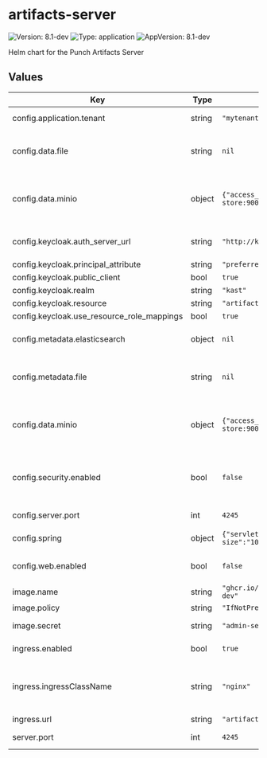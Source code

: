 # artifacts-server

![Version: 8.1-dev](https://img.shields.io/badge/Version-8.1--dev-informational?style=flat-square) ![Type: application](https://img.shields.io/badge/Type-application-informational?style=flat-square) ![AppVersion: 8.1-dev](https://img.shields.io/badge/AppVersion-8.1--dev-informational?style=flat-square)

Helm chart for the Punch Artifacts Server

## Values

| Key                                        | Type   | Default                                                                               | Description                                        |
|--------------------------------------------|--------|---------------------------------------------------------------------------------------|----------------------------------------------------|
| config.application.tenant                  | string | `"mytenant"`                                                                          | tenant to store data                               |
| config.data.file                           | string | `nil`                                                                                 | path to folder for FS data backend                 |
| config.data.minio                          | object | `{"access_key":"minio","host":"http://s3.object-store:9000","secret_key":"password"}` | Connection information for Minio data backend      |
| config.keycloak.auth_server_url            | string | `"http://keycloak-http.authentication/auth/"`                                         | Keycloak auth server informations                  |
| config.keycloak.principal_attribute        | string | `"preferred_username"`                                                                |                                                    |
| config.keycloak.public_client              | bool   | `true`                                                                                |                                                    |
| config.keycloak.realm                      | string | `"kast"`                                                                              |                                                    |
| config.keycloak.resource                   | string | `"artifact-server"`                                                                   |                                                    |
| config.keycloak.use_resource_role_mappings | bool   | `true`                                                                                |                                                    |
| config.metadata.elasticsearch              | object | `nil`                                                                                 | ES backend - connection information                |
| config.metadata.file                       | string | `nil`                                                                                 | path to folder for FS metadata backend             |
| config.data.minio                          | object | `{"access_key":"minio","host":"http://s3.object-store:9000","secret_key":"password"}` | Connection information for Minio metadata backend  |
| config.security.enabled                    | bool   | `false`                                                                               | enable Artifacts Server security with keycloak     |
| config.server.port                         | int    | `4245`                                                                                | port to run the app                                |
| config.spring                              | object | `{"servlet":{"multipart":{"max-file-size":"100MB","max-request-size":"100MB"}}}`      | spring configuration                               |
| config.web.enabled                         | bool   | `false`                                                                               | enable Artifacts Server UI                         |
| image.name                                 | string | `"ghcr.io/punchplatform/artifacts-server:8.1-dev"`                                    |                                                    |
| image.policy                               | string | `"IfNotPresent"`                                                                      |                                                    |
| image.secret                               | string | `"admin-secret"`                                                                      | secret to pull image                               |
| ingress.enabled                            | bool   | `true`                                                                                | enable an ingress                                  |
| ingress.ingressClassName                   | string | `"nginx"`                                                                             | ingress class name to select an ingress controller |
| ingress.url                                | string | `"artifacts-server.dpsc"`                                                             | ingress url                                        |
| server.port                                | int    | `4245`                                                                                | port to run the app                                |

